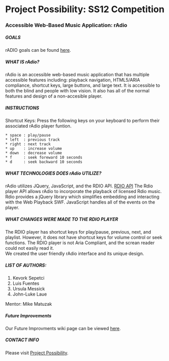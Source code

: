 # Project Possibility: SS12 Competition #
### Accessible Web-Based Music Application: rAdio ###

##### GOALS #####

rADIO goals can be found [here](https://github.com/ProjPossibility/CSUN-AccessibleMusicStreaming/wiki/SS12:-Project-Possibility-rAdio-Goals).

##### WHAT IS rAdio? #####

rAdio is an accessible web-based music application that has multiple accessible features including: playback navigation, HTML5/ARIA compliance, shortcut keys, large buttons, and large text.  It is accessible to both the blind and people with low vision.  It also has all of the normal features and design of a non-accesible player.  

##### INSTRUCTIONS #####

Shortcut Keys:
Press the following keys on your keyboard to perform their associated rAdio player funtion.

	* space : play/pause
	* left  : previous track
	* right : next track
	* up    : increase volume
	* down  : decrease volume
	* f     : seek foreward 10 seconds
	* d     : seek backward 10 seconds	

##### WHAT TECHNOLOGIES DOES rAdio UTILIZE? #####

rAdio utilizes JQuery, JavaScript, and the RDIO API. [RDIO API](http://developer.rdio.com/docs/read/Web_Playback_API) The Rdio player API allows rAdio to incorporate the playback of licensed Rdio music.  Rdio provides a jQuery library which simplifies embedding and interacting with the Web Playback SWF. JavaScript handles all of the events on the player.

##### WHAT CHANGES WERE MADE TO THE RDIO PLAYER #####
  
The RDIO player has shortcut keys for play/pause, previous, next, and playlist.  However, it does not have shortcut keys for volume control or seek functions.  The RDIO player is not Aria Compliant, and the screan reader could not easily read it.    
We created the user friendly rAdio interface and its unique design.    

##### LIST OF AUTHORS: #####
  
  1. Kevork Sepetci
  2. Luis Fuentes
  3. Ursula Messick
  4. John-Luke Laue
  
Mentor: Mike Matuzak
 
##### Future Improvements #####

Our Future Improvments wiki page can be viewed [here](https://github.com/ProjPossibility/CSUN-AccessibleMusicStreaming/wiki/SS12:-Project-Possibility-rAdio-Future-Improvements). 
 
 
##### CONTACT INFO #####

Please visit [Project Possibility](http://projectpossibility.org/).
  

  
  
  


